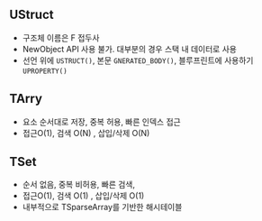 ## UStruct
- 구조체 이름은 F 접두사
- NewObject API 사용 불가. 대부분의 경우 스택 내 데이터로 사용
- 선언 위에 `USTRUCT()`, 본문 `GNERATED_BODY()`, 블루프린트에 사용하기 `UPROPERTY()`

## TArry

- 요소 순서대로 저장, 중복 허용, 빠른 인덱스 접근
- 접근O(1), 검색 O(N) , 삽입/삭제 O(N)

## TSet

- 순서 없음, 중복 비허용, 빠른 검색,
- 접근O(1), 검색 O(1) , 삽입/삭제 O(1)
- 내부적으로 TSparseArray를 기반한 해시테이블

